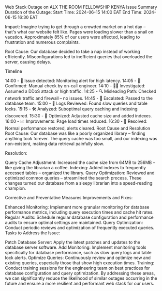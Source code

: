 Web Stack Outage on ALX THE ROOM FELLOWSHIP KENYA
Issue Summary
Duration of the Outage:
Start Time: 2024-06-15 14:00 EAT
End Time: 2024-06-15 16:30 EAT

Impact:
Imagine trying to get through a crowded market on a hot day – that's what our website felt like. Pages were loading slower than a snail on vacation. Approximately 85% of our users were affected, leading to frustration and numerous complaints.

Root Cause:
Our database decided to take a nap instead of working efficiently. Misconfigurations led to inefficient queries that overloaded the server, causing delays.

Timeline

14:00 - 🚨 Issue detected: Monitoring alert for high latency.
14:05 - 👀 Confirmed: Manual check by on-call engineer.
14:10 - 🕵️‍♂️ Investigated: Assumed a DDoS attack or high traffic.
14:25 - 🔍 Misleading Path: Checked network traffic and firewall – no issues.
14:45 - 🚀 Escalated: Passed to the database team.
15:00 - 📜 Logs Reviewed: Found slow queries and table locks.
15:15 - 🛠 Analyzed: Suboptimal query caching and indexing discovered.
15:30 - 🔧 Optimized: Adjusted cache size and added indexes.
16:00 - 📈 Improvements: Page load times reduced.
16:30 - 🎉 Resolved: Normal performance restored, alerts cleared.
Root Cause and Resolution
Root Cause:
Our database was like a poorly organized library – finding anything took forever. The query cache was too small, and our indexing was non-existent, making data retrieval painfully slow.

Resolution:

Query Cache Adjustment: Increased the cache size from 64MB to 256MB – like giving the librarian a coffee.
Indexing: Added indexes to frequently accessed tables – organized the library.
Query Optimization: Reviewed and optimized common queries – streamlined the search process.
These changes turned our database from a sleepy librarian into a speed-reading champion.

Corrective and Preventative Measures
Improvements and Fixes:

Enhanced Monitoring: Implement more granular monitoring for database performance metrics, including query execution times and cache hit rates.
Regular Audits: Schedule regular database configuration and performance audits to ensure optimal settings are maintained.
Query Optimization: Conduct periodic reviews and optimization of frequently executed queries.
Tasks to Address the Issue:

Patch Database Server: Apply the latest patches and updates to the database server software.
Add Monitoring: Implement monitoring tools specifically for database performance, such as slow query logs and table lock alerts.
Optimize Queries: Continuously review and optimize new and existing queries, especially those that show high execution times.
Training: Conduct training sessions for the engineering team on best practices for database configuration and query optimization.
By addressing these areas, we can significantly reduce the likelihood of similar outages occurring in the future and ensure a more resilient and performant web stack for our users.